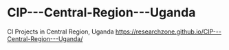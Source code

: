 # CIP---Central-Region---Uganda
CI Projects in Central Region, Uganda
https://researchzone.github.io/CIP---Central-Region---Uganda/
